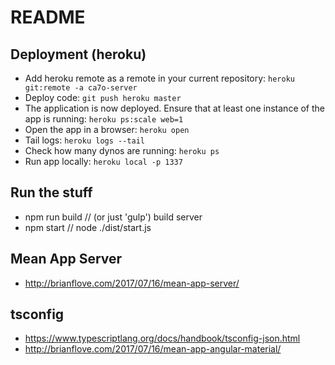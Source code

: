 # README

## Deployment (heroku)
- Add heroku remote as a remote in your current repository: `heroku git:remote -a ca7o-server`
- Deploy code: `git push heroku master`
- The application is now deployed. Ensure that at least one instance of the app is running: `heroku ps:scale web=1`
- Open the app in a browser: `heroku open`
- Tail logs: `heroku logs --tail`
- Check how many dynos are running: `heroku ps`
- Run app locally: `heroku local -p 1337`

## Run the stuff
- npm run build // (or just 'gulp') build server
- npm start // node ./dist/start.js

## Mean App Server
- http://brianflove.com/2017/07/16/mean-app-server/

## tsconfig
- https://www.typescriptlang.org/docs/handbook/tsconfig-json.html
- http://brianflove.com/2017/07/16/mean-app-angular-material/